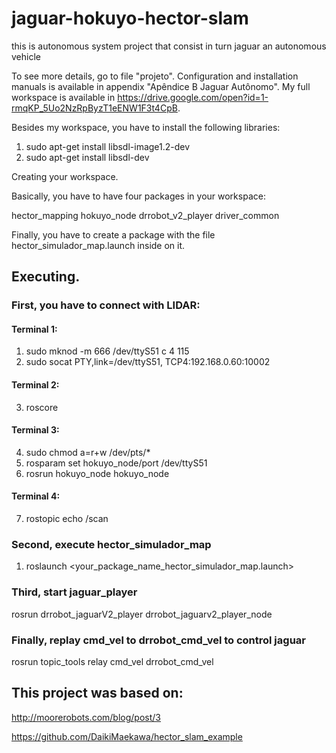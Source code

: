 # jaguar-hokuyo-hector-slam
this is autonomous system project that consist in turn jaguar an autonomous vehicle

To see more details, go to file "projeto". Configuration and installation manuals is available in appendix "Apêndice B Jaguar Autônomo". 
My full workspace is available in https://drive.google.com/open?id=1-rmqKP_5Uo2NzRpByzT1eENW1F3t4CpB.

Besides my workspace, you have to install the following libraries:

1) sudo apt-get install libsdl-image1.2-dev
2) sudo apt-get install libsdl-dev

Creating your workspace.

Basically, you have to have four packages in your workspace:

hector_mapping
hokuyo_node
drrobot_v2_player
driver_common

Finally, you have to create a package with the file hector_simulador_map.launch inside on it.


## Executing.

### First, you have to connect with LIDAR:

#### Terminal 1:
1. sudo mknod -m 666 /dev/ttyS51 c 4 115
2. sudo socat PTY,link=/dev/ttyS51, TCP4:192.168.0.60:10002

#### Terminal 2:
3. roscore

#### Terminal 3:
4. sudo chmod a=r+w /dev/pts/*
5. rosparam set hokuyo_node/port /dev/ttyS51
6. rosrun hokuyo_node hokuyo_node

#### Terminal 4:
7. rostopic echo /scan

### Second, execute hector_simulador_map
1. roslaunch <your_package_name_hector_simulador_map.launch>

### Third, start jaguar_player
rosrun drrobot_jaguarV2_player drrobot_jaguarv2_player_node

### Finally, replay cmd_vel to drrobot_cmd_vel to control jaguar
rosrun topic_tools relay cmd_vel drrobot_cmd_vel

## This project was based on:
  http://moorerobots.com/blog/post/3
  
  https://github.com/DaikiMaekawa/hector_slam_example
  
  
